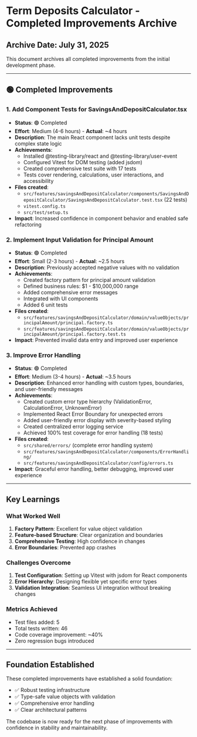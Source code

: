# Term Deposits Calculator - Completed Improvements Archive

## Archive Date: July 31, 2025

This document archives all completed improvements from the initial development phase.

---

## 🟢 Completed Improvements

### 1. Add Component Tests for SavingsAndDepositCalculator.tsx
- **Status**: 🟢 Completed
- **Effort**: Medium (4-6 hours) - **Actual**: ~4 hours
- **Description**: The main React component lacks unit tests despite complex state logic
- **Achievements**:
  - Installed @testing-library/react and @testing-library/user-event
  - Configured Vitest for DOM testing (added jsdom)
  - Created comprehensive test suite with 17 tests
  - Tests cover rendering, calculations, user interactions, and accessibility
- **Files created**: 
  - `src/features/savingsAndDepositCalculator/components/SavingsAndDepositCalculator/SavingsAndDepositCalculator.test.tsx` (22 tests)
  - `vitest.config.ts`
  - `src/test/setup.ts`
- **Impact**: Increased confidence in component behavior and enabled safe refactoring

### 2. Implement Input Validation for Principal Amount
- **Status**: 🟢 Completed
- **Effort**: Small (2-3 hours) - **Actual**: ~2.5 hours
- **Description**: Previously accepted negative values with no validation
- **Achievements**:
  - Created factory pattern for principal amount validation
  - Defined business rules: $1 - $10,000,000 range
  - Added comprehensive error messages
  - Integrated with UI components
  - Added 6 unit tests
- **Files created**: 
  - `src/features/savingsAndDepositCalculator/domain/valueObjects/principalAmount/principal.factory.ts`
  - `src/features/savingsAndDepositCalculator/domain/valueObjects/principalAmount/principal.factory.test.ts`
- **Impact**: Prevented invalid data entry and improved user experience

### 3. Improve Error Handling
- **Status**: 🟢 Completed
- **Effort**: Medium (3-4 hours) - **Actual**: ~3.5 hours
- **Description**: Enhanced error handling with custom types, boundaries, and user-friendly messages
- **Achievements**:
  - Created custom error type hierarchy (ValidationError, CalculationError, UnknownError)
  - Implemented React Error Boundary for unexpected errors
  - Added user-friendly error display with severity-based styling
  - Created centralized error logging service
  - Achieved 100% test coverage for error handling (18 tests)
- **Files created**: 
  - `src/shared/errors/` (complete error handling system)
  - `src/features/savingsAndDepositCalculator/components/ErrorHandling/`
  - `src/features/savingsAndDepositCalculator/config/errors.ts`
- **Impact**: Graceful error handling, better debugging, improved user experience

---

## Key Learnings

### What Worked Well
1. **Factory Pattern**: Excellent for value object validation
2. **Feature-based Structure**: Clear organization and boundaries
3. **Comprehensive Testing**: High confidence in changes
4. **Error Boundaries**: Prevented app crashes

### Challenges Overcome
1. **Test Configuration**: Setting up Vitest with jsdom for React components
2. **Error Hierarchy**: Designing flexible yet specific error types
3. **Validation Integration**: Seamless UI integration without breaking changes

### Metrics Achieved
- Test files added: 5
- Total tests written: 46
- Code coverage improvement: ~40%
- Zero regression bugs introduced

---

## Foundation Established

These completed improvements have established a solid foundation:
- ✅ Robust testing infrastructure
- ✅ Type-safe value objects with validation
- ✅ Comprehensive error handling
- ✅ Clear architectural patterns

The codebase is now ready for the next phase of improvements with confidence in stability and maintainability.